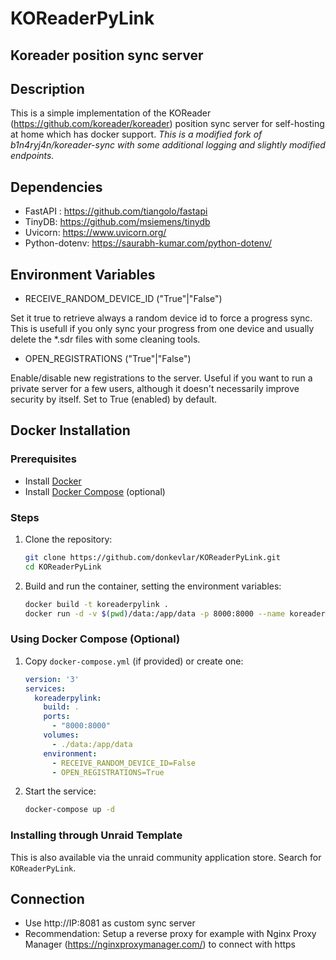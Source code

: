 # KOReaderPyLink
## Koreader position sync server

## Description

This is a simple implementation of the KOReader (https://github.com/koreader/koreader) position sync server for self-hosting at home which has docker support. *This is a modified fork of b1n4ryj4n/koreader-sync with some additional logging and slightly modified endpoints.*
 
## Dependencies

* FastAPI : https://github.com/tiangolo/fastapi
* TinyDB: https://github.com/msiemens/tinydb
* Uvicorn: https://www.uvicorn.org/
* Python-dotenv: https://saurabh-kumar.com/python-dotenv/

## Environment Variables

* RECEIVE_RANDOM_DEVICE_ID ("True"|"False")

Set it true to retrieve always a random device id to force a progress sync. 
This is usefull if you only sync your progress from one device and 
usually delete the *.sdr files with some cleaning tools.

* OPEN_REGISTRATIONS ("True"|"False")

Enable/disable new registrations to the server. Useful if you want to run a private server for a few users, although it doesn't necessarily improve security by itself.
Set to True (enabled) by default.

## Docker Installation

### Prerequisites
- Install [Docker](https://docs.docker.com/get-docker/)
- Install [Docker Compose](https://docs.docker.com/compose/install/) (optional)

### Steps
1. Clone the repository:
   ```sh
   git clone https://github.com/donkevlar/KOReaderPyLink.git
   cd KOReaderPyLink
   ```
2. Build and run the container, setting the environment variables:
   ```sh
   docker build -t koreaderpylink .
   docker run -d -v $(pwd)/data:/app/data -p 8000:8000 --name koreaderpylink      -e RECEIVE_RANDOM_DEVICE_ID="False"      -e OPEN_REGISTRATIONS="True"      koreaderpylink
   ```

### Using Docker Compose (Optional)
1. Copy `docker-compose.yml` (if provided) or create one:
   ```yaml
   version: '3'
   services:
     koreaderpylink:
       build: .
       ports:
         - "8000:8000"
       volumes:
         - ./data:/app/data
       environment:
         - RECEIVE_RANDOM_DEVICE_ID=False
         - OPEN_REGISTRATIONS=True
   ```
2. Start the service:
   ```sh
   docker-compose up -d
   ```

### Installing through Unraid Template
This is also available via the unraid community application store. Search for `KOReaderPyLink`.

## Connection

* Use http://IP:8081 as custom sync server
* Recommendation: Setup a reverse proxy for example with Nginx Proxy Manager (https://nginxproxymanager.com/) to connect with https